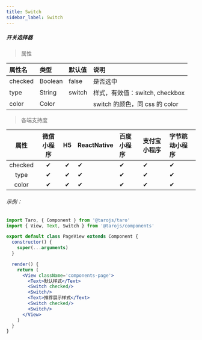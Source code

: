 ```yaml
---
title: Switch
sidebar_label: Switch
---
```


##### 开关选择器

> 属性

| 属性名 | 类型 | 默认值 | 说明 |
| :- | :- | :- | :- |
| checked | Boolean | false  | 是否选中  |
| type    | String  | switch | 样式，有效值：switch, checkbox |
| color   | Color   |        | switch 的颜色，同 css 的 color |

>各端支持度

| 属性 | 微信小程序 | H5 | ReactNative | 百度小程序 | 支付宝小程序 | 字节跳动小程序 |
| :-: | :-: | :-: | :- | :- | :- | :- |
| checked | ✔ | ✔ |  ✔| ✔ | ✔ | ✔ |
| type | ✔ | ✔ | ✔ | ✔ | ✔ | ✔ |
| color | ✔ | ✔ | ✔ | ✔ | ✔ | ✔ |

###### 示例：
```jsx
import Taro, { Component } from '@tarojs/taro'
import { View, Text, Switch } from '@tarojs/components'

export default class PageView extends Component {
  constructor() {
    super(...arguments)
  }

  render() {
    return (
      <View className='components-page'>
        <Text>默认样式</Text>
        <Switch checked/>
        <Switch/>
        <Text>推荐展示样式</Text>
        <Switch checked/>
        <Switch/>
      </View>
    )
  }
}
```
